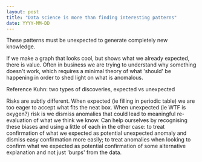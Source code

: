 ```yaml
---
layout: post
title: "Data science is more than finding interesting patterns"
date: YYYY-MM-DD
---
```


These patterns must be unexpected to generate completely new knowledge. 

If we make a graph that looks cool, but shows what we already expected, there is value. Often in business we are trying to understand why something doesn't work, which requires a minimal theory of what 'should' be happening in order to shed light on what is anomalous.

Reference Kuhn: two types of discoveries, expected vs unexpected

Risks are subtly different. When expected (ie filling in periodic table) we are too eager to accept what fits the neat box. When unexpected (ie WTF is oxygen?) risk is we dismiss anomalies that could lead to meaningful re-evaluation of what we think we know. Can help ourselves by recognising these biases and using a little of each in the other case: to treat confirmation of what we expected as potential unexpected anomaly and dismiss easy confirmation more easily; to treat anomalies when looking to confirm what we expected as potential confirmation of some alternative explanation and not just 'burps' from the data.
